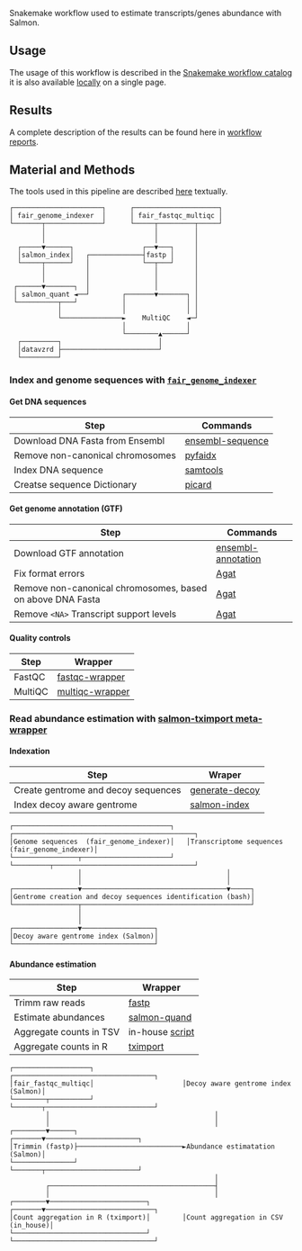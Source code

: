 Snakemake workflow used to estimate transcripts/genes abundance with Salmon.

## Usage

The usage of this workflow is described in the [Snakemake workflow catalog](https://snakemake.github.io/snakemake-workflow-catalog?usage=tdayris/fair_rnaseq_salmon_quant) 
it is also available [locally](https://github.com/tdayris/fair_rnaseq_salmon_quant/blob/main/workflow/report/usage.rst) on a single page.

## Results

A complete description of the results can be found here in [workflow reports](https://github.com/tdayris/fair_rnaseq_salmon_quant/blob/main/workflow/report/results.rst).

## Material and Methods

The tools used in this pipeline are described [here](https://github.com/tdayris/fair_rnaseq_salmon_quant/blob/main/workflow/report/material_methods.rst) textually.

```
┌──────────────────────┐      ┌─────────────────────┐
│ fair_genome_indexer  │      │ fair_fastqc_multiqc │
└───────┬──────────────┘      └─────┬─────────┬─────┘
        │                           │         │      
        │                           │         │      
  ┌─────▼──────┐                 ┌──▼───┐     │      
  │salmon_index│   ┌─────────────┤fastp │     │      
  └─────┬──────┘   │             └──┬───┘     │      
        │          │                │         │      
        │          │                │         │      
 ┌──────▼───────┐  │                │         │      
 │ salmon_quant ◄──┘        ┌───────▼───────┐ │      
 └──────────┬───┘           │               │ │      
            │               │               │ │      
            └───────────────►    MultiQC    ◄─┘      
                            │               │        
                            └────────▲──────┘        
  ┌─────────┐                        │               
  │datavzrd ├────────────────────────┘               
  └─────────┘                                        
```


### Index and genome sequences with [`fair_genome_indexer`](https://github.com/tdayris/fair_genome_indexer/tree/main)

#### Get DNA sequences

| Step                             | Commands                                                                                                         |
| -------------------------------- | ---------------------------------------------------------------------------------------------------------------- |
| Download DNA Fasta from Ensembl  | [ensembl-sequence](https://snakemake-wrappers.readthedocs.io/en/v3.7.0/wrappers/reference/ensembl-sequence.html) |
| Remove non-canonical chromosomes | [pyfaidx](https://github.com/mdshw5/pyfaidx)                                                                     |
| Index DNA sequence               | [samtools](https://snakemake-wrappers.readthedocs.io/en/v3.7.0/wrappers/samtools/faidx.html)                     |
| Creatse sequence Dictionary      | [picard](https://snakemake-wrappers.readthedocs.io/en/v3.7.0/wrappers/picard/createsequencedictionary.html)      |

#### Get genome annotation (GTF)

| Step                                                       | Commands                                                                                                             |
| ---------------------------------------------------------- | -------------------------------------------------------------------------------------------------------------------- |
| Download GTF annotation                                    | [ensembl-annotation](https://snakemake-wrappers.readthedocs.io/en/v3.7.0/wrappers/reference/ensembl-annotation.html) |
| Fix format errors                                          | [Agat](https://agat.readthedocs.io/en/latest/tools/agat_convert_sp_gff2gtf.html)                                     |
| Remove non-canonical chromosomes, based on above DNA Fasta | [Agat](https://agat.readthedocs.io/en/latest/tools/agat_sq_filter_feature_from_fasta.html)                           |
| Remove `<NA>` Transcript support levels                    | [Agat](https://agat.readthedocs.io/en/latest/tools/agat_sp_filter_feature_by_attribute_value.html)                   |


#### Quality controls

| Step     | Wrapper                                                                                                                          |
| -------- | -------------------------------------------------------------------------------------------------------------------------------- |
| FastQC   | [fastqc-wrapper](https://snakemake-wrappers.readthedocs.io/en/v3.7.0/wrappers/fastqc.html)                                       |
| MultiQC  | [multiqc-wrapper](https://snakemake-wrappers.readthedocs.io/en/v3.7.0/wrappers/multiqc.html)                                     |

### Read abundance estimation with [salmon-tximport meta-wrapper](https://snakemake-wrappers.readthedocs.io/en/v3.7.0/meta-wrappers/salmon_tximport.html)

#### Indexation

| Step                                | Wraper                                                                                                              |
| ----------------------------------- | ------------------------------------------------------------------------------------------------------------------- |
| Create gentrome and decoy sequences | [generate-decoy](https://snakemake-wrappers.readthedocs.io/en/v3.7.0/wrappers/salmon/decoys.html#bio-salmon-decoys) |
| Index decoy aware gentrome          | [salmon-index](https://snakemake-wrappers.readthedocs.io/en/v3.7.0/wrappers/salmon/index.html#bio-salmon-index)     |


```
┌───────────────────────────────────────┐   ┌─────────────────────────────────────────────┐
│Genome sequences  (fair_genome_indexer)│   │Transcriptome sequences (fair_genome_indexer)│
└────────────────┬──────────────────────┘   └─────────┬───────────────────────────────────┘
                 │                                    │                                    
                 │                                    │                                    
┌────────────────▼────────────────────────────────────▼─────┐                              
│Gentrome creation and decoy sequences identification (bash)│                              
└────────────────┬──────────────────────────────────────────┘                              
                 │                                                                         
                 │                                                                         
┌────────────────▼──────────────────┐                                                      
│Decoy aware gentrome index (Salmon)│                                                      
└───────────────────────────────────┘                                                      
```


#### Abundance estimation

| Step                    | Wrapper                                                                                                                 |
| ----------------------- | ----------------------------------------------------------------------------------------------------------------------- |
| Trimm raw reads         | [fastp](https://snakemake-wrappers.readthedocs.io/en/v3.7.0/wrappers/fastp.html)                                        |
| Estimate abundances     | [salmon-quand](https://snakemake-wrappers.readthedocs.io/en/v3.7.0/wrappers/salmon/quant.html#bio-salmon-quant)         |
| Aggregate counts in TSV | in-house [script](https://github.com/tdayris/fair_rnaseq_salmon_quant/blob/main/workflow/scripts/regenerate_genomes.py) |
| Aggregate counts in R   | [tximport](https://snakemake-wrappers.readthedocs.io/en/v3.7.0/wrappers/tximport.html#bio-tximport)                     |


```
┌───────────────────┐                      ┌───────────────────────────────────┐
│fair_fastqc_multiqc│                      │Decoy aware gentrome index (Salmon)│
└────────┬──────────┘                      └───────┬───────────────────────────┘
         │                                         │                            
         │                                         │                            
┌────────▼──────┐                          ┌───────▼───────────────────────┐    
│Trimmin (fastp)├──────────────────────────►Abundance estimatation (Salmon)│    
└───────────────┘                          └───────┬───────────────────────┘    
                                                   │                            
         ┌─────────────────────────────────────────┤                            
         │                                         │                            
┌────────▼────────────────────────┐        ┌───────▼───────────────────────────┐
│Count aggregation in R (tximport)│        │Count aggregation in CSV (in_house)│
└─────────────────────────────────┘        └───────────────────────────────────┘
```

